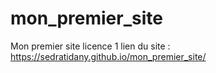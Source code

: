 # mon_premier_site
Mon premier site licence 1
lien du site : https://sedratidany.github.io/mon_premier_site/
